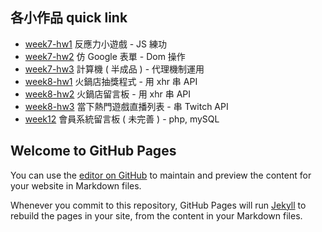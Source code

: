 ## 各小作品 quick link
- [week7-hw1](https://zihur.github.io/myrepo/week7/hw1) 反應力小遊戲 - JS 練功
- [week7-hw2](https://zihur.github.io/myrepo/week7/hw2) 仿 Google 表單 - Dom 操作
- [week7-hw3](https://zihur.github.io/myrepo/week7/hw3) 計算機 ( 半成品 ) - 代理機制運用
- [week8-hw1](https://zihur.github.io/myrepo/week8/hw1) 火鍋店抽獎程式 - 用 xhr 串 API
- [week8-hw2](https://zihur.github.io/myrepo/week8/hw2) 火鍋店留言板 - 用 xhr 串 API
- [week8-hw3](https://zihur.github.io/myrepo/week8/hw3) 當下熱門遊戲直播列表 - 串 Twitch API
- [week12](http://mentor-program.co/group3/zihur/week12/index.php) 會員系統留言板 ( 未完善 ) - php, mySQL


## Welcome to GitHub Pages

You can use the [editor on GitHub](https://github.com/zihur/myrepo/edit/master/README.md) to maintain and preview the content for your website in Markdown files.

Whenever you commit to this repository, GitHub Pages will run [Jekyll](https://jekyllrb.com/) to rebuild the pages in your site, from the content in your Markdown files.
